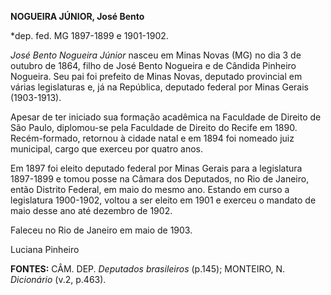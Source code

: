 **NOGUEIRA JÚNIOR, José Bento**

\*dep. fed. MG 1897-1899 e 1901-1902.

*José Bento Nogueira Júnior* nasceu em Minas Novas (MG) no dia 3 de
outubro de 1864, filho de José Bento Nogueira e de Cândida Pinheiro
Nogueira. Seu pai foi prefeito de Minas Novas, deputado provincial em
várias legislaturas e, já na República, deputado federal por Minas
Gerais (1903-1913).

Apesar de ter iniciado sua formação acadêmica na Faculdade de Direito de
São Paulo, diplomou-se pela Faculdade de Direito do Recife em 1890.
Recém-formado, retornou à cidade natal e em 1894 foi nomeado juiz
municipal, cargo que exerceu por quatro anos.

Em 1897 foi eleito deputado federal por Minas Gerais para a legislatura
1897-1899 e tomou posse na Câmara dos Deputados, no Rio de Janeiro,
então Distrito Federal, em maio do mesmo ano. Estando em curso a
legislatura 1900-1902, voltou a ser eleito em 1901 e exerceu o mandato
de maio desse ano até dezembro de 1902.

Faleceu no Rio de Janeiro em maio de 1903.

Luciana Pinheiro

**FONTES:** CÂM. DEP. *Deputados brasileiros* (p.145); MONTEIRO, N.
*Dicionário* (v.2, p.463).
